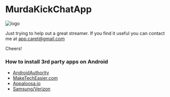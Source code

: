 # MurdaKickChatApp
![logo](https://github.com/caretapp/OnboardingApp/blob/master/images/caret_logo1.png)

Just trying to help out a great streamer. If you find it useful you can contact me at app.caret@gmail.com

Cheers!

### How to install 3rd party apps on Android
+ [AndroidAuthority](https://www.androidauthority.com/how-to-install-apks-31494)
+ [MakeTechEasier.com](https://www.maketecheasier.com/install-apps-from-unknown-sources-android)
+ [Appaloosa.io](https://blog.appaloosa.io/en/guides/how-to-install-apps-from-unknown-sources-in-android)
+ [Samsung/Verizon](https://www.verizon.com/support/knowledge-base-222186/)

